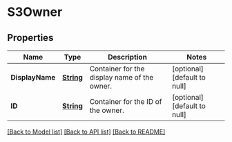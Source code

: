 # S3Owner
## Properties

Name | Type | Description | Notes
------------ | ------------- | ------------- | -------------
**DisplayName** | [**String**](string.md) | Container for the display name of the owner. | [optional] [default to null]
**ID** | [**String**](string.md) | Container for the ID of the owner. | [optional] [default to null]

[[Back to Model list]](../README.md#documentation-for-models) [[Back to API list]](../README.md#documentation-for-api-endpoints) [[Back to README]](../README.md)

